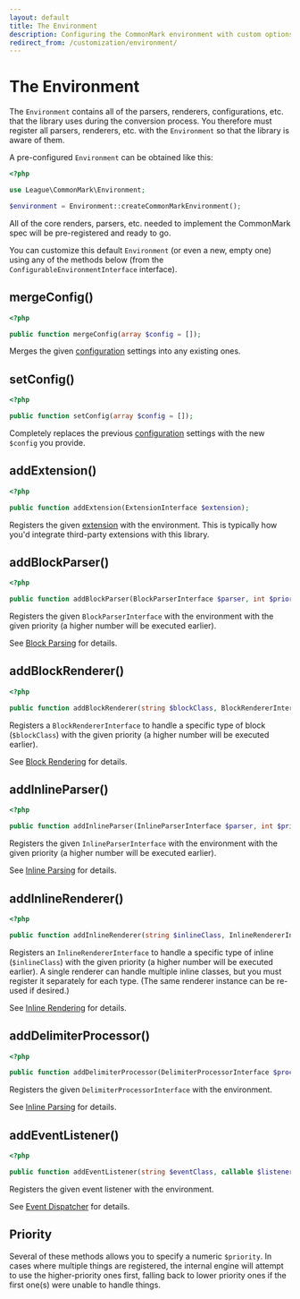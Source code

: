 ```yaml
---
layout: default
title: The Environment
description: Configuring the CommonMark environment with custom options and added functionality
redirect_from: /customization/environment/
---
```


The Environment
===============

The `Environment` contains all of the parsers, renderers, configurations, etc. that the library uses during the conversion process.  You therefore must register all parsers, renderers, etc. with the `Environment` so that the library is aware of them.

A pre-configured `Environment` can be obtained like this:

~~~php
<?php

use League\CommonMark\Environment;

$environment = Environment::createCommonMarkEnvironment();
~~~

All of the core renders, parsers, etc. needed to implement the CommonMark spec will be pre-registered and ready to go.

You can customize this default `Environment` (or even a new, empty one) using any of the methods below (from the `ConfigurableEnvironmentInterface` interface).

## mergeConfig()

~~~php
<?php

public function mergeConfig(array $config = []);
~~~

Merges the given [configuration](/1.5/configuration/) settings into any existing ones.

## setConfig()

~~~php
<?php

public function setConfig(array $config = []);
~~~

Completely replaces the previous [configuration](/1.5/configuration/) settings with the new `$config` you provide.

## addExtension()

~~~php
<?php

public function addExtension(ExtensionInterface $extension);
~~~

Registers the given [extension](/1.5/customization/extensions/) with the environment.  This is typically how you'd integrate third-party extensions with this library.

## addBlockParser()

~~~php
<?php

public function addBlockParser(BlockParserInterface $parser, int $priority = 0);
~~~

Registers the given `BlockParserInterface` with the environment with the given priority (a higher number will be executed earlier).

See [Block Parsing](/1.5/customization/block-parsing/) for details.

## addBlockRenderer()

~~~php
<?php

public function addBlockRenderer(string $blockClass, BlockRendererInterface $blockRenderer, int $priority = 0);
~~~

Registers a `BlockRendererInterface` to handle a specific type of block (`$blockClass`)  with the given priority (a higher number will be executed earlier).

See [Block Rendering](/1.5/customization/block-rendering/) for details.

## addInlineParser()

~~~php
<?php

public function addInlineParser(InlineParserInterface $parser, int $priority = 0);
~~~

Registers the given `InlineParserInterface` with the environment with the given priority (a higher number will be executed earlier).

See [Inline Parsing](/1.5/customization/inline-parsing/) for details.

## addInlineRenderer()

~~~php
<?php

public function addInlineRenderer(string $inlineClass, InlineRendererInterface $renderer, int $priority = 0);
~~~

Registers an `InlineRendererInterface` to handle a specific type of inline (`$inlineClass`) with the given priority (a higher number will be executed earlier).
A single renderer can handle multiple inline classes, but you must register it separately for each type. (The same renderer instance can be re-used if desired.)

See [Inline Rendering](/1.5/customization/inline-rendering/) for details.

## addDelimiterProcessor()

~~~php
<?php

public function addDelimiterProcessor(DelimiterProcessorInterface $processor);
~~~

Registers the given `DelimiterProcessorInterface` with the environment.

See [Inline Parsing](/1.5/customization/delimiter-processing/) for details.

## addEventListener()

~~~php
<?php

public function addEventListener(string $eventClass, callable $listener, int $priority = 0);
~~~

Registers the given event listener with the environment.

See [Event Dispatcher](/1.5/customization/event-dispatcher/) for details.

## Priority

Several of these methods allows you to specify a numeric `$priority`.  In cases where multiple things are registered, the internal engine will attempt to use the higher-priority ones first, falling back to lower priority ones if the first one(s) were unable to handle things.
